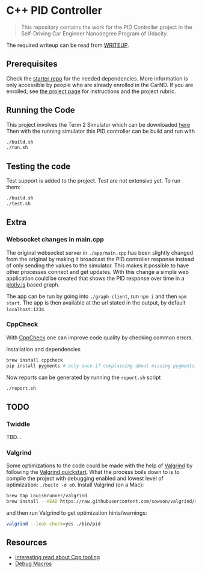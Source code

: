 # C++ PID Controller

> This repository contains the work for the PID Controller project in the Self-Driving Car Engineer Nanodegree Program of Udacity.

The required writeup can be read from [WRITEUP](./WRITEUP.md).

## Prerequisites

Check the [starter repo](https://github.com/udacity/CarND-PID-Control-Project) for the needed dependencies. More information is only accessible by people who are already enrolled in the
CarND. If you are enrolled, see [the project page](https://classroom.udacity.com/nanodegrees/nd013/parts/40f38239-66b6-46ec-ae68-03afd8a601c8/modules/f1820894-8322-4bb3-81aa-b26b3c6dcbaf/lessons/e8235395-22dd-4b87-88e0-d108c5e5bbf4/concepts/6a4d8d42-6a04-4aa6-b284-1697c0fd6562)
for instructions and the project rubric.

## Running the Code

This project involves the Term 2 Simulator which can be downloaded [here](https://github.com/udacity/self-driving-car-sim/releases)
Then with the running simulator this PID controller can be build and run with

```bash
./build.sh
./run.sh
```

## Testing the code

Test support is added to the project. Test are not extensive yet.
To run them:

```bash
./build.sh
./test.sh
```

## Extra

### Websocket changes in main.cpp

The original websocket server in `./app/main.cpp` has been slightly changed from the original by making it broadcast the PID controller response instead of only sending the values to the simulator. This makes it possible to have other processes connect and get updates. With this change a simple web application could be created that shows the PID response over time in a [plotly.js](https://plotly.com/javascript/) based graph.

The app can be run by going into `./graph-client`, run `npm i` and then `npm start`. The app is then available at the url stated in the output, by default `localhost:1234`.

### CppCheck

With [CppCheck](http://cppcheck.sourceforge.net/manual.pdf) one can improve code quality by checking common errors.

Installation and dependencies

```bash
brew install cppcheck
pip install pygments # only once if complaining about missing pygments...
```

Now reports can be generated by running the `report.sh` script

```bash
./report.sh
```

## TODO

### Twiddle

TBD...
### Valgrind

Some optimizations to the code could be made with the help of [Valgrind](https://www.valgrind.org/) by following the [Valgrind quickstart](https://www.valgrind.org/docs/manual/quick-start.html). What the process boils down to is to compile the project with debugging enabled and lowest level of optimization: ```./build -d o0```.
Install Valgrind (on a Mac):

```bash
brew tap LouisBrunner/valgrind
brew install --HEAD https://raw.githubusercontent.com/sowson/valgrind/master/valgrind.rb
```

and then run Valgrind to get optimization hints/warnings:

```bash
valgrind --leak-check=yes ./bin/pid
```

## Resources

- [interesting read about Cpp tooling](https://invisible-island.net/personal/lint-tools.html#background)
- [Debug Macros](https://stackoverflow.com/questions/14251038/debug-macros-in-c)